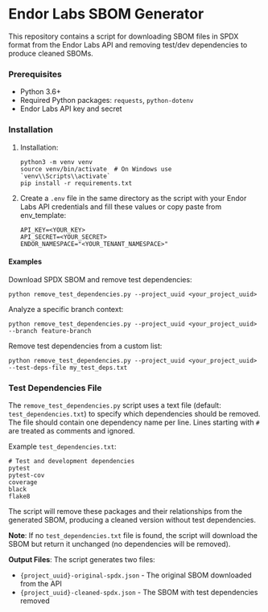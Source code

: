 # Endor Labs SBOM Generator

This repository contains a script for downloading SBOM files in SPDX format from the Endor Labs API and removing test/dev dependencies to produce cleaned SBOMs.

### Prerequisites

- Python 3.6+
- Required Python packages: `requests`, `python-dotenv`
- Endor Labs API key and secret

### Installation

1. Installation:
   ```
   python3 -m venv venv
   source venv/bin/activate  # On Windows use `venv\\Scripts\\activate`
   pip install -r requirements.txt
   ```

2. Create a `.env` file in the same directory as the script with your Endor Labs API credentials and fill these values or copy paste from env_template:
   ```
   API_KEY=<YOUR_KEY>
   API_SECRET=<YOUR_SECRET>
   ENDOR_NAMESPACE="<YOUR_TENANT_NAMESPACE>"
   ```

#### Examples

Download SPDX SBOM and remove test dependencies:
```
python remove_test_dependencies.py --project_uuid <your_project_uuid>
```

Analyze a specific branch context:
```
python remove_test_dependencies.py --project_uuid <your_project_uuid> --branch feature-branch
```

Remove test dependencies from a custom list:
```
python remove_test_dependencies.py --project_uuid <your_project_uuid> --test-deps-file my_test_deps.txt
```

### Test Dependencies File

The `remove_test_dependencies.py` script uses a text file (default: `test_dependencies.txt`) to specify which dependencies should be removed. The file should contain one dependency name per line. Lines starting with `#` are treated as comments and ignored.

Example `test_dependencies.txt`:
```
# Test and development dependencies
pytest
pytest-cov
coverage
black
flake8
```

The script will remove these packages and their relationships from the generated SBOM, producing a cleaned version without test dependencies.

**Note**: If no `test_dependencies.txt` file is found, the script will download the SBOM but return it unchanged (no dependencies will be removed).

**Output Files**: The script generates two files:
- `{project_uuid}-original-spdx.json` - The original SBOM downloaded from the API
- `{project_uuid}-cleaned-spdx.json` - The SBOM with test dependencies removed
